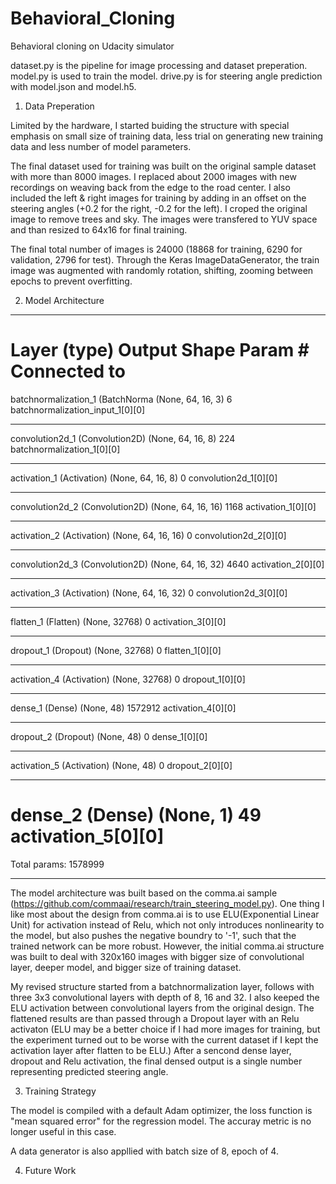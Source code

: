 # Behavioral_Cloning
Behavioral cloning on Udacity simulator

dataset.py is the pipeline for image processing and dataset preperation.
model.py is used to train the model.
drive.py is for steering angle prediction with model.json and model.h5.

1. Data Preperation

Limited by the hardware, I started buiding the structure with special emphasis on small size of training data, less trial on generating new training data and less number of model parameters.

The final dataset used for training was built on the original sample dataset with more than 8000 images. I replaced about 2000 images with new recordings on weaving back from the edge to the road center. I also included the left & right images for training by adding in an offset on the steering angles (+0.2 for the right, -0.2 for the left). I croped the original image to remove trees and sky. The images were transfered to YUV space and than resized to 64x16 for final training.

The final total number of images is 24000 (18868 for training, 6290 for validation, 2796 for test). Through the Keras ImageDataGenerator, the train image was augmented with randomly rotation, shifting, zooming between epochs to prevent overfitting.

2. Model Architecture 

____________________________________________________________________________________________________
Layer (type)                     Output Shape          Param #     Connected to                     
====================================================================================================
batchnormalization_1 (BatchNorma (None, 64, 16, 3)     6           batchnormalization_input_1[0][0] 
____________________________________________________________________________________________________
convolution2d_1 (Convolution2D)  (None, 64, 16, 8)     224         batchnormalization_1[0][0]       
____________________________________________________________________________________________________
activation_1 (Activation)        (None, 64, 16, 8)     0           convolution2d_1[0][0]            
____________________________________________________________________________________________________
convolution2d_2 (Convolution2D)  (None, 64, 16, 16)    1168        activation_1[0][0]               
____________________________________________________________________________________________________
activation_2 (Activation)        (None, 64, 16, 16)    0           convolution2d_2[0][0]            
____________________________________________________________________________________________________
convolution2d_3 (Convolution2D)  (None, 64, 16, 32)    4640        activation_2[0][0]               
____________________________________________________________________________________________________
activation_3 (Activation)        (None, 64, 16, 32)    0           convolution2d_3[0][0]            
____________________________________________________________________________________________________
flatten_1 (Flatten)              (None, 32768)         0           activation_3[0][0]               
____________________________________________________________________________________________________
dropout_1 (Dropout)              (None, 32768)         0           flatten_1[0][0]                  
____________________________________________________________________________________________________
activation_4 (Activation)        (None, 32768)         0           dropout_1[0][0]                  
____________________________________________________________________________________________________
dense_1 (Dense)                  (None, 48)            1572912     activation_4[0][0]               
____________________________________________________________________________________________________
dropout_2 (Dropout)              (None, 48)            0           dense_1[0][0]                    
____________________________________________________________________________________________________
activation_5 (Activation)        (None, 48)            0           dropout_2[0][0]                  
____________________________________________________________________________________________________
dense_2 (Dense)                  (None, 1)             49          activation_5[0][0]               
====================================================================================================
Total params: 1578999
____________________________________________________________________________________________________


The model architecture was built based on the comma.ai sample (https://github.com/commaai/research/train_steering_model.py). One thing I like most about the design from comma.ai is to use ELU(Exponential Linear Unit) for activation instead of Relu, which not only introduces nonlinearity to the model, but also pushes the negative boundry to '-1', such that the trained network can be more robust. However, the initial comma.ai structure was built to deal with 320x160 images with bigger size of convolutional layer, deeper model, and bigger size of training dataset.

My revised structure started from a batchnormalization layer, follows with three 3x3 convolutional layers with depth of 8, 16 and 32. I also keeped the ELU activation between convolutional layers from the original design. The flattened results are than passed through a Dropout layer with an Relu activaton (ELU may be a better choice if I had more images for training, but the experiment turned out to be worse with the current dataset if I kept the activation layer after flatten to be ELU.) After a sencond dense layer, dropout and Relu activation, the final densed output is a single number representing predicted steering angle.

3. Training Strategy

The model is compiled with a default Adam optimizer, the loss function is "mean squared error" for the regression model. The accuray metric is no longer useful in this case.

A data generator is also appllied with batch size of 8, epoch of 4.

4. Future Work



